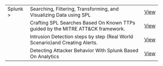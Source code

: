 
| | | |
|-------------------------------|-----------------------------------------------|----------------------------------------------------|
| Splunk >           | Searching, Filtering, Transforming, and Visualizing Data using SPL       | [View](./Splunk/Splunk_Searching,Filtering,Transforming_and_Visualizing_Data_using_SPL.pdf)          |
||Crafting SPL Searches Based On Known TTPs guided by the MITRE ATT&CK framework.|[View](./Splunk/MTAT&Splunk.pdf)|
||Intrusion Detection steps by step (Real World Scenario)and Creating Alerts.| [View](./Splunk/Intrusion_Detection_Splunk.pdf)|
||Detecting Attacker Behavior With Splunk Based On Analytics  |[View](./Splunk/Detecting_Attacker_Behav_Splunk.pdf)|
